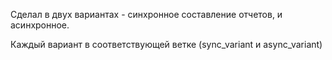 Сделал в двух вариантах - синхронное составление отчетов, и асинхронное. 

Каждый вариант в соответствующей ветке (sync_variant и async_variant)
